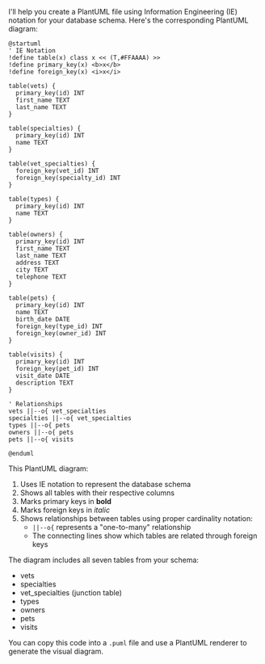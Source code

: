 I'll help you create a PlantUML file using Information Engineering (IE) notation for your database schema. Here's the corresponding PlantUML diagram:

```plantuml
@startuml
' IE Notation
!define table(x) class x << (T,#FFAAAA) >>
!define primary_key(x) <b>x</b>
!define foreign_key(x) <i>x</i>

table(vets) {
  primary_key(id) INT
  first_name TEXT
  last_name TEXT
}

table(specialties) {
  primary_key(id) INT
  name TEXT
}

table(vet_specialties) {
  foreign_key(vet_id) INT
  foreign_key(specialty_id) INT
}

table(types) {
  primary_key(id) INT
  name TEXT
}

table(owners) {
  primary_key(id) INT
  first_name TEXT
  last_name TEXT
  address TEXT
  city TEXT
  telephone TEXT
}

table(pets) {
  primary_key(id) INT
  name TEXT
  birth_date DATE
  foreign_key(type_id) INT
  foreign_key(owner_id) INT
}

table(visits) {
  primary_key(id) INT
  foreign_key(pet_id) INT
  visit_date DATE
  description TEXT
}

' Relationships
vets ||--o{ vet_specialties
specialties ||--o{ vet_specialties
types ||--o{ pets
owners ||--o{ pets
pets ||--o{ visits

@enduml
```

This PlantUML diagram:

1. Uses IE notation to represent the database schema
2. Shows all tables with their respective columns
3. Marks primary keys in **bold**
4. Marks foreign keys in *italic*
5. Shows relationships between tables using proper cardinality notation:
    - `||--o{` represents a "one-to-many" relationship
    - The connecting lines show which tables are related through foreign keys

The diagram includes all seven tables from your schema:
- vets
- specialties
- vet_specialties (junction table)
- types
- owners
- pets
- visits

You can copy this code into a `.puml` file and use a PlantUML renderer to generate the visual diagram.
